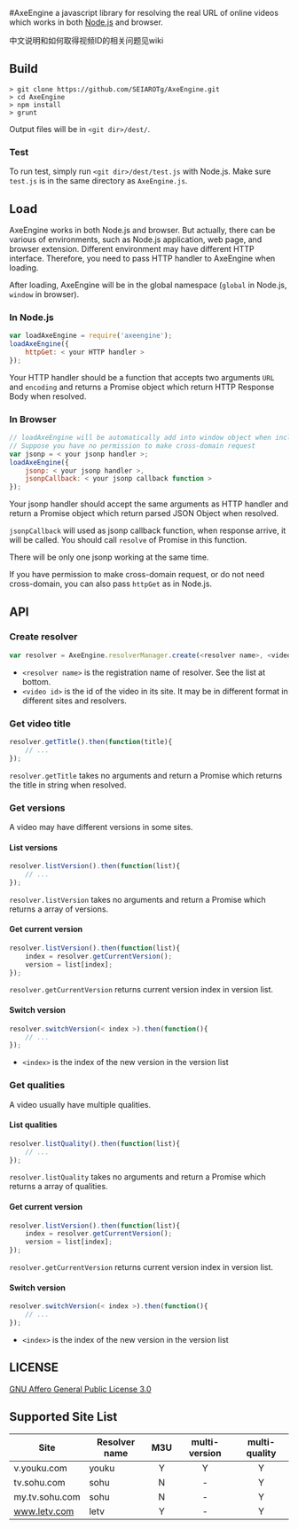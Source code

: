 #AxeEngine
a javascript library for resolving the real URL of online videos which works in both [Node.js](http://nodejs.org) and browser.

中文说明和如何取得视频ID的相关问题见wiki

## Build
```shell
> git clone https://github.com/SEIAROTg/AxeEngine.git
> cd AxeEngine
> npm install
> grunt
```

Output files will be in `<git dir>/dest/`.

### Test
To run test, simply run `<git dir>/dest/test.js` with Node.js.
 Make sure `test.js` is in the same directory as `AxeEngine.js`.

## Load
AxeEngine works in both Node.js and browser. But actually, there can be various of environments, such as Node.js application, web page, and browser extension. Different environment may have different HTTP interface. Therefore, you need to pass HTTP handler to AxeEngine when loading.

After loading, AxeEngine will be in the global namespace (`global` in Node.js, `window` in browser).

### In Node.js
```javascript
var loadAxeEngine = require('axeengine');
loadAxeEngine({
    httpGet: < your HTTP handler >
});
```

Your HTTP handler should be a function that accepts two arguments `URL` and `encoding` and returns a Promise object which return HTTP Response Body when resolved.

### In Browser
```javascript
// loadAxeEngine will be automatically add into window object when including AxeEngine.js
// Suppose you have no permission to make cross-domain request
var jsonp = < your jsonp handler >;
loadAxeEngine({
    jsonp: < your jsonp handler >,
    jsonpCallback: < your jsonp callback function >
});
```

Your jsonp handler should accept the same arguments as HTTP handler and return a Promise object which return parsed JSON Object when resolved.

`jsonpCallback` will used as jsonp callback function, when response arrive, it will be called. You should call `resolve` of Promise in this function.

There will be only one jsonp working at the same time.

If you have permission to make cross-domain request, or do not need cross-domain, you can also pass `httpGet` as in Node.js.

## API

### Create resolver
```javascript
var resolver = AxeEngine.resolverManager.create(<resolver name>, <video id>);
```

* `<resolver name>` is the registration name of resolver. See the list at bottom.
* `<video id>` is the id of the video in its site. It may be in different format in different sites and resolvers.

### Get video title
```javascript
resolver.getTitle().then(function(title){
    // ...
});
```

`resolver.getTitle` takes no arguments and return a Promise which returns the title in string when resolved.

### Get versions
A video may have different versions in some sites.

#### List versions
```javascript
resolver.listVersion().then(function(list){
    // ...
});
```

`resolver.listVersion` takes no arguments and return a Promise which returns a array of versions.

#### Get current version
```javascript
resolver.listVersion().then(function(list){
    index = resolver.getCurrentVersion();
    version = list[index];
});
```

`resolver.getCurrentVersion` returns current version index in version list.

#### Switch version
```javascript
resolver.switchVersion(< index >).then(function(){
    // ...
});
```

* `<index>` is the index of the new version in the version list

### Get qualities
A video usually have multiple qualities.

#### List qualities
```javascript
resolver.listQuality().then(function(list){
    // ...
});
```

`resolver.listQuality` takes no arguments and return a Promise which returns a array of qualities.

#### Get current version
```javascript
resolver.listVersion().then(function(list){
    index = resolver.getCurrentVersion();
    version = list[index];
});
```

`resolver.getCurrentVersion` returns current version index in version list.

#### Switch version
```javascript
resolver.switchVersion(< index >).then(function(){
    // ...
});
```

* `<index>` is the index of the new version in the version list


## LICENSE
[GNU Affero General Public License 3.0](http://www.gnu.org/licenses/agpl-3.0.html)

## Supported Site List
| Site            | Resolver name | M3U   | multi-version | multi-quality |
| --------------- |---------------|:-----:|:-------------:|:-------------:|
| v.youku.com     | youku         | Y     | Y             | Y             |
| tv.sohu.com     | sohu          | N     | -             | Y             |
| my.tv.sohu.com  | sohu          | N     | -             | Y             |
| www.letv.com    | letv          | Y     | -             | Y             |
